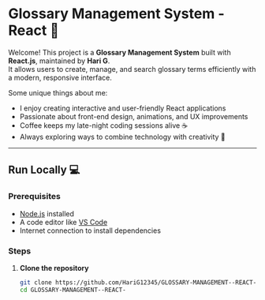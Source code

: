 # Glossary Management System - React 📝

Welcome! This project is a **Glossary Management System** built with **React.js**, maintained by **Hari G**.  
It allows users to create, manage, and search glossary terms efficiently with a modern, responsive interface.

Some unique things about me:
- I enjoy creating interactive and user-friendly React applications
- Passionate about front-end design, animations, and UX improvements
- Coffee keeps my late-night coding sessions alive ☕
- Always exploring ways to combine technology with creativity 🎨

---

## Run Locally 💻

### Prerequisites
- [Node.js](https://nodejs.org/) installed
- A code editor like [VS Code](https://code.visualstudio.com/)
- Internet connection to install dependencies

### Steps
1. **Clone the repository**
   ```bash
   git clone https://github.com/HariG12345/GLOSSARY-MANAGEMENT--REACT-.git
   cd GLOSSARY-MANAGEMENT--REACT-
